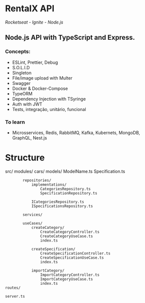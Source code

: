 # RentalX API
<i>Rocketseat - Ignite - Node.js</i>

## Node.js API with TypeScript and Express.

### Concepts:
* ESLint, Prettier, Debug
* S.O.L.I.D
* Singleton
* File/image upload with Multer
* Swagger
* Docker & Docker-Compose
* TypeORM
* Dependency Injection with TSyringe
* Auth with JWT
* Tests, integração, unitário, funcional

### To learn
* Microsservices, Redis, RabbitMQ, Kafka, Kubernets, MongoDB, GraphQL, Nest.js
# Structure

src/
    modules/
        cars/
            models/
                ModelName.ts
                Specification.ts

            repositories/
                implementations/
                    CategoriesRepository.ts
                    SpecificationRepository.ts

                ICategoriesRepository.ts
                ISpecificationsRepository.ts

            services/

            useCases/
                createCategory/
                    CreateCategoryController.ts
                    CreateCategoryUseCase.ts
                    index.ts

                createSpecification/
                    CreateSpecificationController.ts
                    CreateSpecificationUseCase.ts
                    index.ts

                importCategory/
                    ImportCategoryController.ts
                    ImportCategoryUseCase.ts
                    index.ts
    routes/

    server.ts